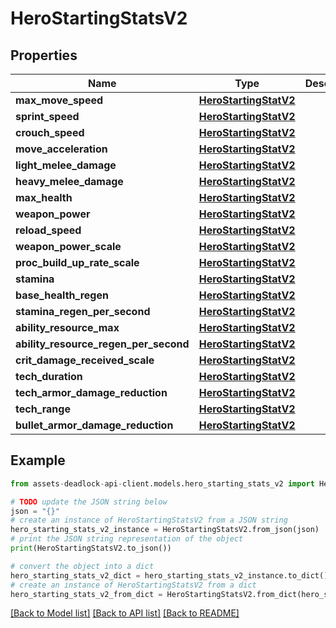 # HeroStartingStatsV2


## Properties

Name | Type | Description | Notes
------------ | ------------- | ------------- | -------------
**max_move_speed** | [**HeroStartingStatV2**](HeroStartingStatV2.md) |  | 
**sprint_speed** | [**HeroStartingStatV2**](HeroStartingStatV2.md) |  | 
**crouch_speed** | [**HeroStartingStatV2**](HeroStartingStatV2.md) |  | 
**move_acceleration** | [**HeroStartingStatV2**](HeroStartingStatV2.md) |  | 
**light_melee_damage** | [**HeroStartingStatV2**](HeroStartingStatV2.md) |  | 
**heavy_melee_damage** | [**HeroStartingStatV2**](HeroStartingStatV2.md) |  | 
**max_health** | [**HeroStartingStatV2**](HeroStartingStatV2.md) |  | 
**weapon_power** | [**HeroStartingStatV2**](HeroStartingStatV2.md) |  | 
**reload_speed** | [**HeroStartingStatV2**](HeroStartingStatV2.md) |  | 
**weapon_power_scale** | [**HeroStartingStatV2**](HeroStartingStatV2.md) |  | 
**proc_build_up_rate_scale** | [**HeroStartingStatV2**](HeroStartingStatV2.md) |  | 
**stamina** | [**HeroStartingStatV2**](HeroStartingStatV2.md) |  | 
**base_health_regen** | [**HeroStartingStatV2**](HeroStartingStatV2.md) |  | 
**stamina_regen_per_second** | [**HeroStartingStatV2**](HeroStartingStatV2.md) |  | 
**ability_resource_max** | [**HeroStartingStatV2**](HeroStartingStatV2.md) |  | 
**ability_resource_regen_per_second** | [**HeroStartingStatV2**](HeroStartingStatV2.md) |  | 
**crit_damage_received_scale** | [**HeroStartingStatV2**](HeroStartingStatV2.md) |  | 
**tech_duration** | [**HeroStartingStatV2**](HeroStartingStatV2.md) |  | 
**tech_armor_damage_reduction** | [**HeroStartingStatV2**](HeroStartingStatV2.md) |  | [optional] 
**tech_range** | [**HeroStartingStatV2**](HeroStartingStatV2.md) |  | 
**bullet_armor_damage_reduction** | [**HeroStartingStatV2**](HeroStartingStatV2.md) |  | [optional] 

## Example

```python
from assets-deadlock-api-client.models.hero_starting_stats_v2 import HeroStartingStatsV2

# TODO update the JSON string below
json = "{}"
# create an instance of HeroStartingStatsV2 from a JSON string
hero_starting_stats_v2_instance = HeroStartingStatsV2.from_json(json)
# print the JSON string representation of the object
print(HeroStartingStatsV2.to_json())

# convert the object into a dict
hero_starting_stats_v2_dict = hero_starting_stats_v2_instance.to_dict()
# create an instance of HeroStartingStatsV2 from a dict
hero_starting_stats_v2_from_dict = HeroStartingStatsV2.from_dict(hero_starting_stats_v2_dict)
```
[[Back to Model list]](../README.md#documentation-for-models) [[Back to API list]](../README.md#documentation-for-api-endpoints) [[Back to README]](../README.md)


